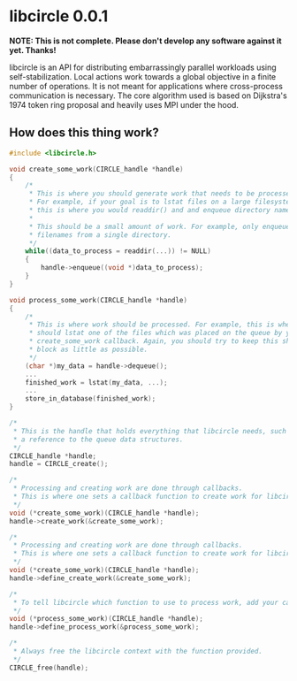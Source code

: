 libcircle 0.0.1
===============

__NOTE: This is not complete. Please don't develop any software against it yet. Thanks!__

libcircle is an API for distributing embarrassingly parallel workloads using self-stabilization. Local actions work towards a global objective in a finite number of operations. It is not meant for applications where cross-process communication is necessary. The core algorithm used is based on Dijkstra's 1974 token ring proposal and heavily uses MPI under the hood.

How does this thing work?
-------------------------
```C
#include <libcircle.h>

void create_some_work(CIRCLE_handle *handle)
{
    /*
     * This is where you should generate work that needs to be processed.
     * For example, if your goal is to lstat files on a large filesystem,
     * this is where you would readdir() and and enqueue directory names.
     *
     * This should be a small amount of work. For example, only enqueue the
     * filenames from a single directory.
     */
    while((data_to_process = readdir(...)) != NULL)
    {
        handle->enqueue((void *)data_to_process);
    }
}

void process_some_work(CIRCLE_handle *handle)
{
    /*
     * This is where work should be processed. For example, this is where you
     * should lstat one of the files which was placed on the queue by your
     * create_some_work callback. Again, you should try to keep this short and
     * block as little as possible.
     */
    (char *)my_data = handle->dequeue();
    ...
    finished_work = lstat(my_data, ...);
    ...
    store_in_database(finished_work);
}

/*
 * This is the handle that holds everything that libcircle needs, such as
 * a reference to the queue data structures.
 */
CIRCLE_handle *handle;
handle = CIRCLE_create();

/*
 * Processing and creating work are done through callbacks.
 * This is where one sets a callback function to create work for libcircle.
 */
void (*create_some_work)(CIRCLE_handle *handle);
handle->create_work(&create_some_work);

/*
 * Processing and creating work are done through callbacks. 
 * This is where one sets a callback function to create work for libcircle.
 */
void (*create_some_work)(CIRCLE_handle *handle);
handle->define_create_work(&create_some_work);

/*
 * To tell libcircle which function to use to process work, add your callback here.
 */
void (*process_some_work)(CIRCLE_handle *handle);
handle->define_process_work(&process_some_work);

/*
 * Always free the libcircle context with the function provided.
 */
CIRCLE_free(handle);
```
